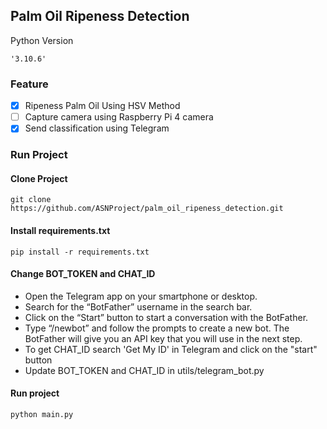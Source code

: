 ## Palm Oil Ripeness Detection
Python Version
```commandline
'3.10.6'
```
### Feature
- [x] Ripeness Palm Oil Using HSV Method
- [ ] Capture camera using Raspberry Pi 4 camera
- [x] Send classification using Telegram

### Run Project
#### Clone Project
```commandline
git clone https://github.com/ASNProject/palm_oil_ripeness_detection.git
```

#### Install requirements.txt
```commandline
pip install -r requirements.txt
```

#### Change BOT_TOKEN and CHAT_ID
- Open the Telegram app on your smartphone or desktop.
- Search for the “BotFather” username in the search bar.
- Click on the “Start” button to start a conversation with the BotFather.
- Type “/newbot” and follow the prompts to create a new bot. The BotFather will give you an API key that you will use in the next step.
- To get CHAT_ID search 'Get My ID' in Telegram and click on the "start" button
- Update BOT_TOKEN and CHAT_ID in utils/telegram_bot.py

#### Run project
```commandline
python main.py
```
